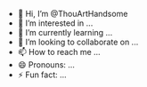 - 👋 Hi, I’m @ThouArtHandsome
- 👀 I’m interested in ...
- 🌱 I’m currently learning ...
- 💞️ I’m looking to collaborate on ...
- 📫 How to reach me ...
- 😄 Pronouns: ...
- ⚡ Fun fact: ...

<!---
ThouArtHandsome/ThouArtHandsome is a ✨ special ✨ repository because its `README.md` (this file) appears on your GitHub profile.
You can click the Preview link to take a look at your changes.
--->
